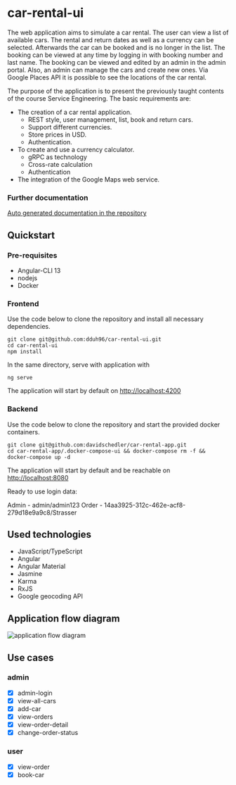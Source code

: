 # car-rental-ui

The web application aims to simulate a car rental. The user can view a list of available cars. The rental and return dates as well as a currency can be selected. Afterwards the car can be booked and is no longer in the list.
The booking can be viewed at any time by logging in with booking number and last name.
The booking can be viewed and edited by an admin in the admin portal. Also, an admin can manage the cars and create new ones.
Via Google Places API it is possible to see the locations of the car rental.

The purpose of the application is to present the previously taught contents of the course Service Engineering. The basic requirements are:
- The creation of a car rental application.
  - REST style, user management, list, book and return cars.
  - Support different currencies.
  - Store prices in USD.
  - Authentication.
- To create and use a currency calculator.
  - gRPC as technology
  - Cross-rate calculation
  - Authentication
- The integration of the Google Maps web service.

### Further documentation
[Auto generated documentation in the repository](https://github.com/dduh96/car-rental-ui/tree/main/documentation/index.html)

## Quickstart

### Pre-requisites
* Angular-CLI 13
* nodejs 
* Docker

### Frontend

Use the code below to clone the repository and install all necessary dependencies.
```
git clone git@github.com:dduh96/car-rental-ui.git
cd car-rental-ui
npm install 
```
In the same directory, serve with application with 
```
ng serve
```
The application will start by default on [http://localhost:4200](http://localhost:4200)

### Backend

Use the code below to clone the repository and start the provided docker containers.
```
git clone git@github.com:davidschedler/car-rental-app.git
cd car-rental-app/.docker-compose-ui && docker-compose rm -f && docker-compose up -d 
```
The application will start by default and be reachable on [http://localhost:8080](http://localhost:8080)

Ready to use login data:

Admin - admin/admin123
Order - 14aa3925-312c-462e-acf8-279d18e9a9c8/Strasser

## Used technologies
- JavaScript/TypeScript
- Angular
- Angular Material
- Jasmine
- Karma
- RxJS
- Google geocoding API

## Application flow diagram

![application flow diagram](https://github.com/dduh96/car-rental-ui/blob/main/src/assets/applicationFlow.png?raw=true)

## Use cases
### admin
- [x] admin-login
- [x] view-all-cars
- [x] add-car
- [x] view-orders
- [x] view-order-detail
- [x] change-order-status

### user
- [x] view-order
- [x] book-car
